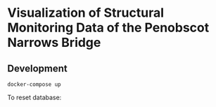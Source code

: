 # Visualization of Structural Monitoring Data of the Penobscot Narrows Bridge

## Development

```
docker-compose up
```

To reset database:

```

```